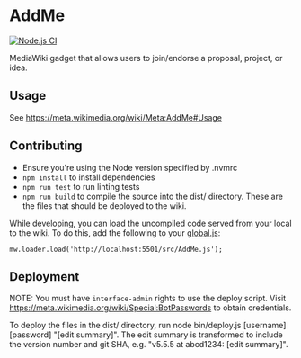 # AddMe

[![Node.js CI](https://github.com/MusikAnimal/add-me/actions/workflows/node.js.yml/badge.svg)](https://github.com/MusikAnimal/add-me/actions/workflows/node.js.yml)

MediaWiki gadget that allows users to join/endorse a proposal, project, or idea.

## Usage

See https://meta.wikimedia.org/wiki/Meta:AddMe#Usage

## Contributing

* Ensure you're using the Node version specified by .nvmrc
* `npm install` to install dependencies
* `npm run test` to run linting tests
* `npm run build` to compile the source into the dist/ directory.
  These are the files that should be deployed to the wiki.

While developing, you can load the uncompiled code served from your local to the wiki.
To do this, add the following to your [global.js](https://meta.wikimedia.org/wiki/Special:MyPage/global.js):

```
mw.loader.load('http://localhost:5501/src/AddMe.js');
```

## Deployment

NOTE: You must have `interface-admin` rights to use the deploy script. Visit https://meta.wikimedia.org/wiki/Special:BotPasswords to obtain credentials.

To deploy the files in the dist/ directory, run node bin/deploy.js [username] [password] "[edit summary]".
The edit summary is transformed to include the version number and git SHA, e.g. "v5.5.5 at abcd1234: [edit summary]".
